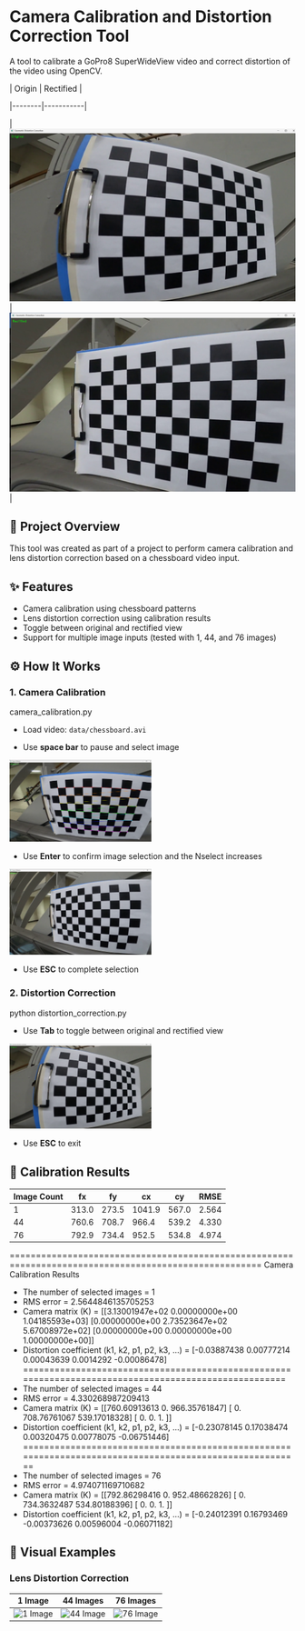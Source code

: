 # Camera Calibration and Distortion Correction Tool

A tool to calibrate a GoPro8 SuperWideView video and correct distortion of the video using OpenCV.

| Origin | Rectified |

|--------|-----------|

| ![Origin](./1_origin.png)| ![Rectified](./76_correction.png) | 

## 📅 Project Overview
This tool was created as part of a project to perform camera calibration and lens distortion correction based on a chessboard video input.

## ✨ Features
- Camera calibration using chessboard patterns
- Lens distortion correction using calibration results
- Toggle between original and rectified view
- Support for multiple image inputs (tested with 1, 44, and 76 images)

## ⚙️ How It Works

### 1. Camera Calibration

camera_calibration.py

- Load video: `data/chessboard.avi`

- Use **space bar** to pause and select image
<img src="./space_bar.png" width="250"/>

- Use **Enter** to confirm image selection and the Nselect increases
<img src="./enter.png" width="250"/>

- Use **ESC** to complete selection

### 2. Distortion Correction

python distortion_correction.py

- Use **Tab** to toggle between original and rectified view
<img src="./1_origin.png" width="250"/>
  
- Use **ESC** to exit


## 🔹 Calibration Results
| Image Count | fx        | fy        | cx        | cy        | RMSE  |
|-------------|-----------|-----------|-----------|-----------|--------|
| 1           | 313.0     | 273.5     | 1041.9    | 567.0     | 2.564  |
| 44          | 760.6     | 708.7     | 966.4     | 539.2     | 4.330  |
| 76          | 792.9     | 734.4     | 952.5     | 534.8     | 4.974  |

======================================================================================================
Camera Calibration Results
* The number of selected images = 1
* RMS error = 2.5644846135705253
* Camera matrix (K) = 
[[3.13001947e+02 0.00000000e+00 1.04185593e+03]
 [0.00000000e+00 2.73523647e+02 5.67008972e+02]
 [0.00000000e+00 0.00000000e+00 1.00000000e+00]]
* Distortion coefficient (k1, k2, p1, p2, k3, ...) = [-0.03887438  0.00777214  0.00043639  0.0014292  -0.00086478]
=====================================================================================================
* The number of selected images = 44
* RMS error = 4.330268987209413
* Camera matrix (K) = 
[[760.60913613   0.         966.35761847]
 [  0.         708.76761067 539.17018328]
 [  0.           0.           1.        ]]
* Distortion coefficient (k1, k2, p1, p2, k3, ...) = [-0.23078145  0.17038474  0.00320475  0.00778075 -0.06751446]
========================================================================================================
* The number of selected images = 76
* RMS error = 4.974071169710682
* Camera matrix (K) = 
[[792.86298416   0.         952.48662826]
 [  0.         734.3632487  534.80188396]
 [  0.           0.           1.        ]]
* Distortion coefficient (k1, k2, p1, p2, k3, ...) = [-0.24012391  0.16793469 -0.00373626  0.00596004 -0.06071182]

## 🎨 Visual Examples

### Lens Distortion Correction
| 1 Image | 44 Images | 76 Images |
|--------|-----------|-----------|
| ![1 Image](./1_correction_video.gif) | ![44 Image](./44_correction_video.gif) | ![76 Image](./76_correction_video.gif) |
